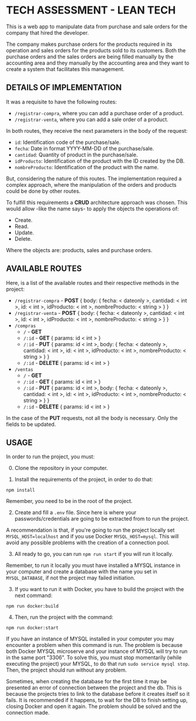 # TECH ASSESSMENT - LEAN TECH

This is a web app to manipulate data from purchase and sale orders for the company that hired the developer.

The company makes purchase orders for the products required in its operation and sales orders for the products sold to its customers. Both the purchase orders and the sales orders are being filled manually by the accounting area and they manually by the accounting area and they want to create a system that facilitates this management.

## DETAILS OF IMPLEMENTATION

It was a requisite to have the following routes:
-  `/registrar-compra`, where you can add a purchase order of a product.
- `/registrar-venta`, where you can add a sale order of a product.

In both routes, they receive the next parameters in the body of the request:
- `id`: Identification code of the purchase/sale.
- `fecha`: Date in format YYYY-MM-DD of the purchase/sale.
- `cantidad`: Quantity of product in the purchase/sale.
- `idProducto`: Identification of the product with the ID created by the DB.
- `nombreProducto`: Identification of the product with the name.

But, considering the nature of this routes. The implementation required a complex approach, where the manipulation of the orders and products could be done by other routes. 

To fulfill this requirements a **CRUD** architecture approach was chosen. This would allow -like the name says- to apply the objects the operations of:
- Create.
- Read.
- Update.
- Delete.

Where the objects are: products, sales and purchase orders.

## AVAILABLE ROUTES

Here, is a list of the available routes and their respective methods in the project:

- `/registrar-compra` - **POST** { body: { fecha: < dateonly >, cantidad: < int >, id: < int >, idProducto: < int >, nombreProducto: < string > } }
- `/registrar-venta` - **POST** { body: { fecha: < dateonly >, cantidad: < int >, id: < int >, idProducto: < int >, nombreProducto: < string > } }
- `/compras`
    * `/` - **GET**
    * `/:id` - **GET** { params: id < int > }
    * `/:id` - **PUT** { params: id < int >, body: { fecha: < dateonly >, cantidad: < int >, id: < int >, idProducto: < int >, nombreProducto: < string > } }
    * `/:id` - **DELETE** { params: id < int > }
- `/ventas`
    * `/` - **GET**
    * `/:id` - **GET** { params: id < int > }
    * `/:id` - **PUT** { params: id < int >, body: { fecha: < dateonly >, cantidad: < int >, id: < int >, idProducto: < int >, nombreProducto: < string > } }
    * `/:id` - **DELETE** { params: id < int > }

In the case of the **PUT** requests, not all the body is necessary. Only the fields to be updated.

## USAGE

In order to run the project, you must:

0. Clone the repository in your computer.

1. Install the requirements of the project, in order to do that:
```
npm install
```
Remember, you need to be in the root of the project.

2. Create and fill a `.env` file. Since here is where your passwords/credentials are going to be extracted from to run the project.

A recommendation is that, if you're going to run the project locally set `MYSQL_HOST=localhost` and if you use Docker `MYSQL_HOST=mysql`. This will avoid any possible problems with the creation of a connection pool.

3. All ready to go, you can run `npm run start` if you will run it locally. 

Remember, to run it locally you must have installed a MYSQL instance in your computer and create a database with the name you set in `MYSQL_DATABASE`, if not the project may failed initiation.

3. If you want to run it with Docker, you have to build the project with the next command:
```
npm run docker:build
```

4. Then, run the project with the command:
```
npm run docker:start
```

If you have an instance of MYSQL installed in your computer you may encounter a problem when this command is run. The problem is because both Docker MYSQL microserve and your instance of MYSQL will try to run in the same port "3306". To solve this, you must stop momentarily (while executing the project) your MYSQL, to do that run `sudo service mysql stop`. Then, the project should run without any problem.

Sometimes, when creating the database for the first time it may be presented an error of connection between the project and the db. This is because the projects tries to link to the database before it creates itself so it fails. It is recommended if it happens, to wait for the DB to finish setting up, closing Docker and open it again. The problem should be solved and the connection made.